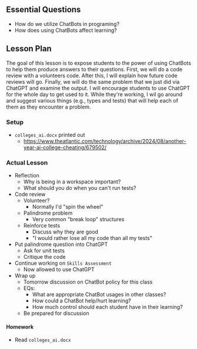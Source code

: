 ## Essential Questions

- How do we utilize ChatBots in programing?
- How does using ChatBots affect learning?

## Lesson Plan

The goal of this lesson is to expose students to the power of using ChatBots to
help them produce answers to their questions. First, we will do a code review
with a volunteers code. After this, I will explain how future code reviews will
go. Finally, we will do the same problem that we just did via ChatGPT and examine
the output. I will encourage students to use ChatGPT for the whole day to get
used to it. While they're working, I wil go around and suggest various things
(e.g., types and tests) that will help each of them as they encounter a problem.

### Setup

- `colleges_ai.docx` printed out
    - https://www.theatlantic.com/technology/archive/2024/08/another-year-ai-college-cheating/679502/

### Actual Lesson

- Reflection
    - Why is being in a workspace important?
    - What should you do when you can't run tests?
- Code review
    - Volunteer?
        - Normally I'd "spin the wheel"
    - Palindrome problem
        - Very common "break loop" structures
    - Reinforce tests
        - Discuss why they are good
        - "I would rather lose all my code than all my tests"
- Put palindrome question into ChatGPT
    - Ask for unit tests
    - Critique the code
- Continue working on `Skills Assessment`
    - Now allowed to use ChatGPT
- Wrap up
    - Tomorrow discussion on ChatBot policy for this class
    - EQs:
        - What are appropriate ChatBot usages in other classes?
        - How could a ChatBot help/hurt learning?
        - How much control should each student have in their learning?
    - Be prepared for discussion

#### Homework

- Read `colleges_ai.docx`

